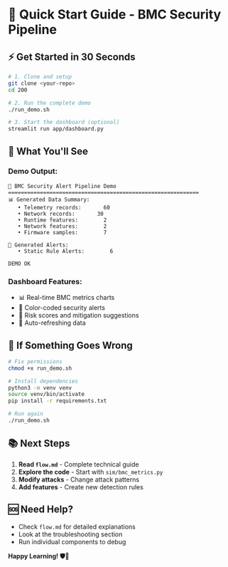 # 🚀 Quick Start Guide - BMC Security Pipeline

## ⚡ Get Started in 30 Seconds

```bash
# 1. Clone and setup
git clone <your-repo>
cd 200

# 2. Run the complete demo
./run_demo.sh

# 3. Start the dashboard (optional)
streamlit run app/dashboard.py
```

## 🎯 What You'll See

### Demo Output:
```
🚀 BMC Security Alert Pipeline Demo
============================================================
📊 Generated Data Summary:
   • Telemetry records:       60
   • Network records:       30
   • Runtime features:        2
   • Network features:        2
   • Firmware samples:        7

🚨 Generated Alerts:
   • Static Rule Alerts:        6

DEMO OK
```

### Dashboard Features:
- 📊 Real-time BMC metrics charts
- 🚨 Color-coded security alerts
- 🎯 Risk scores and mitigation suggestions
- 🔄 Auto-refreshing data

## 🔧 If Something Goes Wrong

```bash
# Fix permissions
chmod +x run_demo.sh

# Install dependencies
python3 -m venv venv
source venv/bin/activate
pip install -r requirements.txt

# Run again
./run_demo.sh
```

## 📚 Next Steps

1. **Read `flow.md`** - Complete technical guide
2. **Explore the code** - Start with `sim/bmc_metrics.py`
3. **Modify attacks** - Change attack patterns
4. **Add features** - Create new detection rules

## 🆘 Need Help?

- Check `flow.md` for detailed explanations
- Look at the troubleshooting section
- Run individual components to debug

**Happy Learning! 🛡️🤖** 